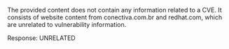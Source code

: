 The provided content does not contain any information related to a CVE. It consists of website content from conectiva.com.br and redhat.com, which are unrelated to vulnerability information.

Response: UNRELATED